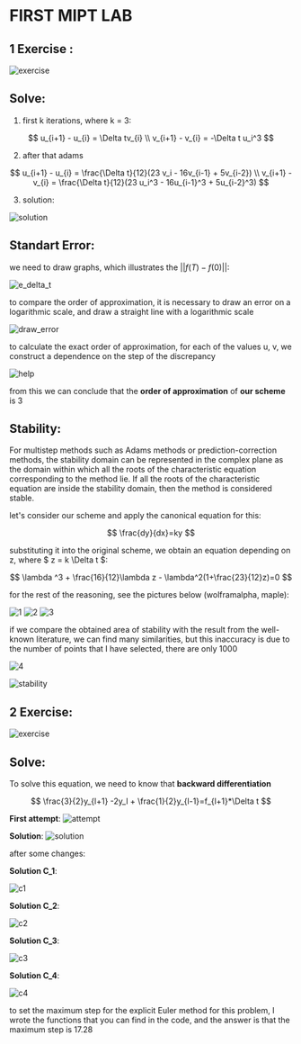 # FIRST MIPT LAB
## 1 __Exercise__ :
![exercise](lab1_2024.jpg)
## __Solve__:
1. first k iterations, where k = 3:

$$
u_{i+1} - u_{i} = \Delta tv_{i} \\
v_{i+1} - v_{i} = -\Delta t u_i^3
$$

2. after that adams

$$
u_{i+1} - u_{i} = \frac{\Delta t}{12}(23 v_i - 16v_{i-1} + 5v_{i-2}) \\
v_{i+1} - v_{i} = \frac{\Delta t}{12}(23 u_i^3 - 16u_{i-1}^3 + 5u_{i-2}^3) 
$$

3. solution:

![solution](graph1.png)

## __Standart Error__:
we need to draw graphs, which illustrates the 
$||f(T) - f(0)||$:

![e_delta_t](delta.png)

to compare the order of approximation, it is necessary to draw an error on a logarithmic scale, and draw a straight line with a logarithmic scale

![draw_error](draw_error.png)

to calculate the exact order of approximation, for each of the values u, v, we construct a dependence on the step of the discrepancy

![help](help.png)

from this we can conclude that the **order of approximation** of __our scheme__ is 3

## __Stability__:
For multistep methods such as Adams methods or prediction-correction methods, the stability domain can be represented in the complex plane as the domain within which all the roots of the characteristic equation corresponding to the method lie. If all the roots of the characteristic equation are inside the stability domain, then the method is considered stable.

let's consider our scheme and apply the canonical equation for this:

$$
\frac{dy}{dx}=ky
$$

substituting it into the original scheme, we obtain an equation depending on z, where $ z = k \Delta t $:

$$
\lambda ^3 + \frac{16}{12}\lambda z - \lambda^2(1+\frac{23}{12}z)=0
$$

for the rest of the reasoning, see the pictures below (wolframalpha, maple):

![1](maple1.png)
![2](maple2.png)
![3](maple3.png)

if we compare the obtained area of stability with the result from the well-known literature, we can find many similarities, but this inaccuracy is due to the number of points that I have selected, there are only 1000

![4](maple4.png)

![stability](stability.jpg)


## 2 __Exercise__:
![exercise](lab!_2024_2.png)

## __Solve__:
To solve this equation, we need to know that 
**backward differentiation**

$$
\frac{3}{2}y_{l+1} -2y_l + \frac{1}{2}y_{l-1}=f_{l+1}*\Delta t 
$$

**First attempt**:
![attempt](approach.jpg)

**Solution**:
![solution](solution2.png)

after some changes:

**Solution C_1**:

![c1](c_1_graph.png)

**Solution C_2**:

![c2](c_2_graph.png)

**Solution C_3**:

![c3](c_3_graph.png)

**Solution C_4**:

![c4](c_4_graph.png)

to set the maximum step for the explicit Euler method for this problem, I wrote the functions that you can find in the code, and the answer is that the maximum step is 17.28


